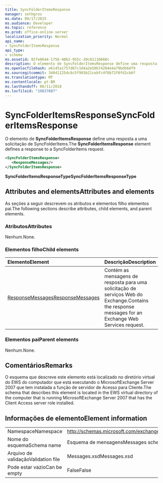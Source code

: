```yaml
---
title: SyncFolderItemsResponse
manager: sethgros
ms.date: 09/17/2015
ms.audience: Developer
ms.topic: reference
ms.prod: office-online-server
localization_priority: Normal
api_name:
- SyncFolderItemsResponse
api_type:
- schema
ms.assetid: 82fe0644-1756-40b2-955c-20c01110660c
description: O elemento de SyncFolderItemsResponse define uma resposta a uma solicitação de SyncFolderItems.
ms.openlocfilehash: e6145a1757d67c1d4a2e50b74204e4a79bdb6df9
ms.sourcegitcommit: 34041125dc8c5f993b21cebfc4f8b72f0fd2cb6f
ms.translationtype: MT
ms.contentlocale: pt-BR
ms.lasthandoff: 06/11/2018
ms.locfileid: "19837687"
---
```

# <a name="syncfolderitemsresponse"></a><span data-ttu-id="84d5b-103">SyncFolderItemsResponse</span><span class="sxs-lookup"><span data-stu-id="84d5b-103">SyncFolderItemsResponse</span></span>

<span data-ttu-id="84d5b-104">O elemento de **SyncFolderItemsResponse** define uma resposta a uma solicitação de SyncFolderItems.</span><span class="sxs-lookup"><span data-stu-id="84d5b-104">The **SyncFolderItemsResponse** element defines a response to a SyncFolderItems request.</span></span> 
  
```xml
<SyncFolderItemsResponse>
   <ResponseMessages/>
</SyncFolderItemsResponse>
```

 <span data-ttu-id="84d5b-105">**SyncFolderItemsResponseType**</span><span class="sxs-lookup"><span data-stu-id="84d5b-105">**SyncFolderItemsResponseType**</span></span>
## <a name="attributes-and-elements"></a><span data-ttu-id="84d5b-106">Attributes and elements</span><span class="sxs-lookup"><span data-stu-id="84d5b-106">Attributes and elements</span></span>

<span data-ttu-id="84d5b-107">As seções a seguir descrevem os atributos e elementos filho elementos pai.</span><span class="sxs-lookup"><span data-stu-id="84d5b-107">The following sections describe attributes, child elements, and parent elements.</span></span>
  
### <a name="attributes"></a><span data-ttu-id="84d5b-108">Atributos</span><span class="sxs-lookup"><span data-stu-id="84d5b-108">Attributes</span></span>

<span data-ttu-id="84d5b-109">Nenhum.</span><span class="sxs-lookup"><span data-stu-id="84d5b-109">None.</span></span>
  
### <a name="child-elements"></a><span data-ttu-id="84d5b-110">Elementos filho</span><span class="sxs-lookup"><span data-stu-id="84d5b-110">Child elements</span></span>

|<span data-ttu-id="84d5b-111">**Elemento**</span><span class="sxs-lookup"><span data-stu-id="84d5b-111">**Element**</span></span>|<span data-ttu-id="84d5b-112">**Descrição**</span><span class="sxs-lookup"><span data-stu-id="84d5b-112">**Description**</span></span>|
|:-----|:-----|
|[<span data-ttu-id="84d5b-113">ResponseMessages</span><span class="sxs-lookup"><span data-stu-id="84d5b-113">ResponseMessages</span></span>](responsemessages.md) <br/> |<span data-ttu-id="84d5b-114">Contém as mensagens de resposta para uma solicitação de serviços Web do Exchange.</span><span class="sxs-lookup"><span data-stu-id="84d5b-114">Contains the response messages for an Exchange Web Services request.</span></span>  <br/> |
   
### <a name="parent-elements"></a><span data-ttu-id="84d5b-115">Elementos pai</span><span class="sxs-lookup"><span data-stu-id="84d5b-115">Parent elements</span></span>

<span data-ttu-id="84d5b-116">Nenhum.</span><span class="sxs-lookup"><span data-stu-id="84d5b-116">None.</span></span>
  
## <a name="remarks"></a><span data-ttu-id="84d5b-117">Comentários</span><span class="sxs-lookup"><span data-stu-id="84d5b-117">Remarks</span></span>

<span data-ttu-id="84d5b-118">O esquema que descreve este elemento está localizado no diretório virtual do EWS do computador que está executando o MicrosoftExchange Server 2007 que tem instalada a função de servidor de Acesso para Cliente.</span><span class="sxs-lookup"><span data-stu-id="84d5b-118">The schema that describes this element is located in the EWS virtual directory of the computer that is running MicrosoftExchange Server 2007 that has the Client Access server role installed.</span></span>
  
## <a name="element-information"></a><span data-ttu-id="84d5b-119">Informações de elemento</span><span class="sxs-lookup"><span data-stu-id="84d5b-119">Element information</span></span>

|||
|:-----|:-----|
|<span data-ttu-id="84d5b-120">Namespace</span><span class="sxs-lookup"><span data-stu-id="84d5b-120">Namespace</span></span>  <br/> |http://schemas.microsoft.com/exchange/services/2006/messages  <br/> |
|<span data-ttu-id="84d5b-121">Nome do esquema</span><span class="sxs-lookup"><span data-stu-id="84d5b-121">Schema name</span></span>  <br/> |<span data-ttu-id="84d5b-122">Esquema de mensagens</span><span class="sxs-lookup"><span data-stu-id="84d5b-122">Messages schema</span></span>  <br/> |
|<span data-ttu-id="84d5b-123">Arquivo de validação</span><span class="sxs-lookup"><span data-stu-id="84d5b-123">Validation file</span></span>  <br/> |<span data-ttu-id="84d5b-124">Messages.xsd</span><span class="sxs-lookup"><span data-stu-id="84d5b-124">Messages.xsd</span></span>  <br/> |
|<span data-ttu-id="84d5b-125">Pode estar vazio</span><span class="sxs-lookup"><span data-stu-id="84d5b-125">Can be empty</span></span>  <br/> |<span data-ttu-id="84d5b-126">False</span><span class="sxs-lookup"><span data-stu-id="84d5b-126">False</span></span>  <br/> |
   

